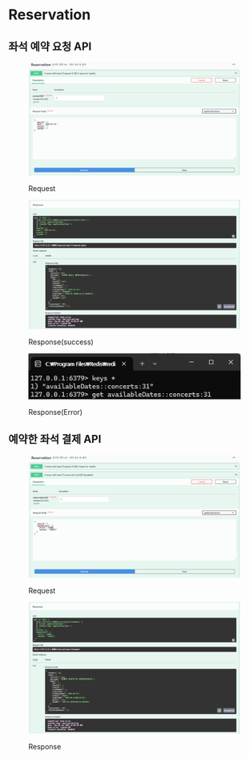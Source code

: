 # Reservation

## 좌석 예약 요청 API

<figure><img src="../.gitbook/assets/image (8) (1).png" alt=""><figcaption><p>Request</p></figcaption></figure>

<figure><img src="../.gitbook/assets/image (9) (1).png" alt=""><figcaption><p>Response(success)</p></figcaption></figure>

<figure><img src="../.gitbook/assets/image (20).png" alt=""><figcaption><p>Response(Error)</p></figcaption></figure>

## 예약한 좌석 결제 API

<figure><img src="../.gitbook/assets/image (10) (1).png" alt=""><figcaption><p>Request</p></figcaption></figure>

<figure><img src="../.gitbook/assets/image (11) (1).png" alt=""><figcaption><p>Response</p></figcaption></figure>
